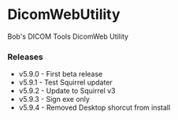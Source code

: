 # DicomWebUtility
Bob's DICOM Tools DicomWeb Utility

### Releases
* v5.9.0 - First beta release
* v5.9.1 - Test Squirrel updater
* v5.9.2 - Update to Squirrel v3
* v5.9.3 - Sign exe only
* v5.9.4 - Removed Desktop shorcut from install

